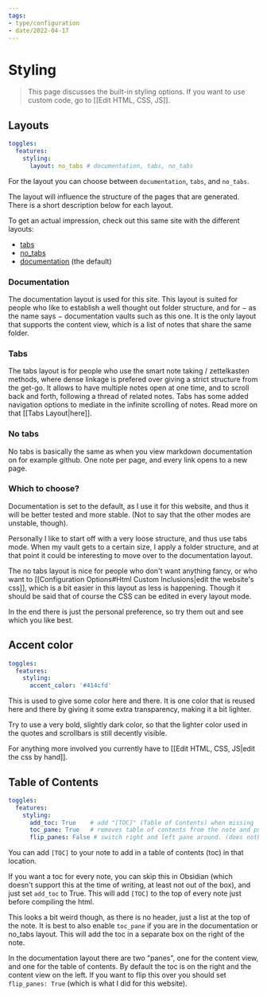 ```yaml
---
tags:
- type/configuration
- date/2022-04-17
---
```


# Styling
> This page discusses the built-in styling options. If you want to use custom code, go to [[Edit HTML, CSS, JS]].

## Layouts
``` yaml
toggles:
  features:
    styling: 
      layout: no_tabs # documentation, tabs, no_tabs
```

For the layout you can choose between `documentation`, `tabs`, and `no_tabs`.  

The layout will influence the structure of the pages that are generated. There is a short description below for each layout. 

To get an actual impression, check out this same site with the different layouts:
- [tabs](https://obsidian-html.github.io//tabs)
- [no_tabs](https://obsidian-html.github.io//no_tabs)
- [documentation](https://obsidian-html.github.io/) (the default)

### Documentation
The documentation layout is used for this site. This layout is suited for people who like to establish a well thought out folder structure, and for − as the name says − documentation vaults such as this one. It is the only layout that supports the content view, which is a list of notes that share the same folder.

### Tabs
The tabs layout is for people who use the smart note taking / zettelkasten methods, where dense linkage is prefered over giving a strict structure from the get-go. It allows to have multiple notes open at one time, and to scroll back and forth, following a thread of related notes. Tabs has some added navigation options to mediate in the infinite scrolling of notes. Read more on that [[Tabs Layout|here]].

### No tabs
No tabs is basically the same as when you view markdown documentation on for example github. One note per page, and every link opens to a new page.

### Which to choose?
Documentation is set to the default, as I use it for this website, and thus it will be better tested and more stable. (Not to say that the other modes are unstable, though). 

Personally I like to start off with a very loose structure, and thus use tabs mode. When my vault gets to a certain size, I apply a folder structure, and at that point it could be interesting to move over to the documentation layout. 

The no tabs layout is nice for people who don't want anything fancy, or who want to [[Configuration Options#Html Custom Inclusions|edit the website's css]], which is a bit easier in this layout as less is happening. Though it should be said that of course the CSS can be edited in every layout mode.

In the end there is just the personal preference, so try them out and see which you like best.

## Accent color
``` yaml
toggles:
  features:
    styling: 
      accent_color: '#414cfd'
```

This is used to give some color here and there. It is one color that is reused here and there by giving it some extra transparency, making it a bit lighter.

Try to use a very bold, slightly dark color, so that the lighter color used in the quotes and scrollbars is still decently visible.

For anything more involved you currently have to [[Edit HTML, CSS, JS|edit the css by hand]].

## Table of Contents
``` yaml
toggles:
  features:
    styling: 
      add_toc: True    # add "[TOC]" (Table of Contents) when missing
      toc_pane: True   # removes table of contents from the note and puts it in the right pane (not supported for layout:tabs)
      flip_panes: False # switch right and left pane around. (does nothing unless in documentation layout.)
```

You can add `[TOC]` to your note to add in a table of contents (toc) in that location. 

If you want a toc for every note, you can skip this in Obsidian (which doesn't support this at the time of writing, at least not out of the box), and just set `add_toc` to True. This will add `[TOC]` to the top of every note just before compiling the html. 

This looks a bit weird though, as there is no header, just a list at the top of the note. It is best to also enable `toc_pane` if you are in the documentation or no_tabs layout. This will add the toc in a separate box on the right of the note. 

In the documentation layout there are two "panes", one for the content view, and one for the table of contents. By default the toc is on the right and the content view on the left. If you want to flip this over you should set `flip_panes: True` (which is what I did for this website).